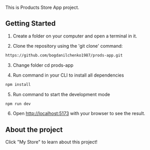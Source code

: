 This is Products Store App project.

## Getting Started

1. Create a folder on your computer and open a terminal in it.

2. Clone the repository using the 'git clone' command:

```bash
https://github.com/bogdanilchenko1987/prods-app.git
```

3. Change folder cd prods-app

4. Run command in your CLI to install all dependencies

```bash
npm install
```

5. Run command to start the development mode

```bash
npm run dev
```

6. Open [http://localhost:5173](http://localhost:5173) with your browser to see the result.

## About the project

Click "My Store" to learn about this project!
